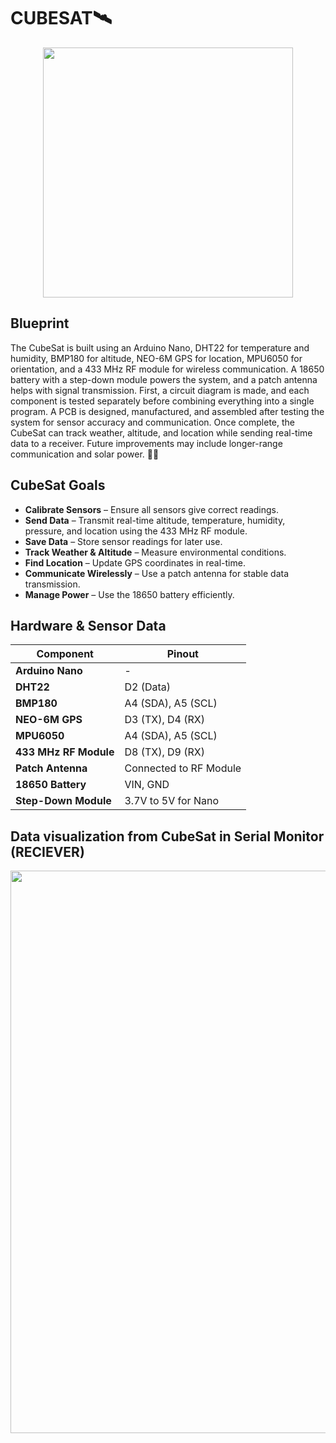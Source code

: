 # CUBESAT🛰
<p align="center">
  <img src="https://github.com/user-attachments/assets/e1892cf2-5e6f-447d-8518-ef1c0f62273d" width="400">
</p>



 ## Blueprint
The CubeSat is built using an Arduino Nano, DHT22 for temperature and humidity, BMP180 for altitude, NEO-6M GPS for location, MPU6050 for orientation, and a 433 MHz RF module for wireless communication. A 18650 battery with a step-down module powers the system, and a patch antenna helps with signal transmission. First, a circuit diagram is made, and each component is tested separately before combining everything into a single program. A PCB is designed, manufactured, and assembled after testing the system for sensor accuracy and communication. Once complete, the CubeSat can track weather, altitude, and location while sending real-time data to a receiver. Future improvements may include longer-range communication and solar power. 🚀📡 

## **CubeSat Goals**  
- **Calibrate Sensors** – Ensure all sensors give correct readings.  
- **Send Data** – Transmit real-time altitude, temperature, humidity, pressure, and location using the 433 MHz RF module.  
- **Save Data** – Store sensor readings for later use.  
- **Track Weather & Altitude** – Measure environmental conditions.  
- **Find Location** – Update GPS coordinates in real-time.  
- **Communicate Wirelessly** – Use a patch antenna for stable data transmission.  
- **Manage Power** – Use the 18650 battery efficiently.  

## Hardware & Sensor Data  
| **Component**          | **Pinout**   |
|------------------------|----------------------|
| **Arduino Nano**       | -                    |
| **DHT22**             | D2 (Data)            |
| **BMP180**            | A4 (SDA), A5 (SCL)   |
| **NEO-6M GPS**        | D3 (TX), D4 (RX)     |
| **MPU6050**           | A4 (SDA), A5 (SCL)   |
| **433 MHz RF Module** | D8 (TX), D9 (RX)     |
| **Patch Antenna**      | Connected to RF Module |
| **18650 Battery**      | VIN, GND             |
| **Step-Down Module**   | 3.7V to 5V for Nano  |

## Data visualization from CubeSat in Serial Monitor (RECIEVER) 
<p align="center">
  <img src="https://github.com/user-attachments/assets/efabf47a-d3a8-4907-819a-d8dd1e9e55dd" width="900">
</p>







